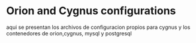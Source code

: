 # Orion and Cygnus configurations

aqui se presentan los archivos de configuracion propios para cygnus y los contenedores de orion,cygnus,
mysql y postgresql

